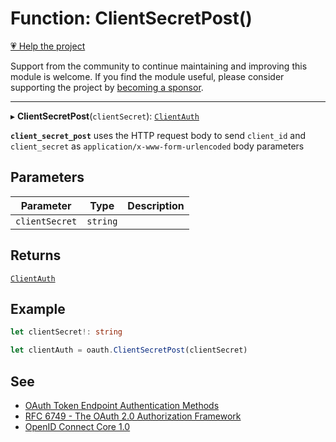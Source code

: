 # Function: ClientSecretPost()

[💗 Help the project](https://github.com/sponsors/panva)

Support from the community to continue maintaining and improving this module is welcome. If you find the module useful, please consider supporting the project by [becoming a sponsor](https://github.com/sponsors/panva).

***

▸ **ClientSecretPost**(`clientSecret`): [`ClientAuth`](../interfaces/ClientAuth.md)

**`client_secret_post`** uses the HTTP request body to send `client_id` and `client_secret` as
`application/x-www-form-urlencoded` body parameters

## Parameters

| Parameter | Type | Description |
| ------ | ------ | ------ |
| `clientSecret` | `string` |  |

## Returns

[`ClientAuth`](../interfaces/ClientAuth.md)

## Example

```ts
let clientSecret!: string

let clientAuth = oauth.ClientSecretPost(clientSecret)
```

## See

 - [OAuth Token Endpoint Authentication Methods](https://www.iana.org/assignments/oauth-parameters/oauth-parameters.xhtml#token-endpoint-auth-method)
 - [RFC 6749 - The OAuth 2.0 Authorization Framework](https://www.rfc-editor.org/rfc/rfc6749.html#section-2.3)
 - [OpenID Connect Core 1.0](https://openid.net/specs/openid-connect-core-1_0-errata2.html#ClientAuthentication)
